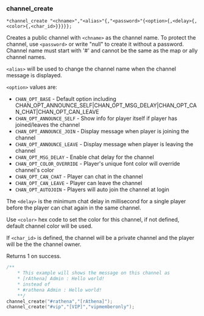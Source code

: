 
### channel_create
```
*channel_create "<chname>","<alias>"{,"<password>"{<option>{,<delay>{,<color>{,<char_id>}}}}};
```

Creates a public channel with `<chname>` as the channel name. To protect the
channel, use `<password>` or write "null" to create it without a password.
Channel name must start with '#' and cannot be the same as the map or ally
channel names.

`<alias>` will be used to change the channel name when the channel message
is displayed.

`<option>` values are:
* `CHAN_OPT_BASE`		    - Default option including CHAN_OPT_ANNOUNCE_SELF|CHAN_OPT_MSG_DELAY|CHAN_OPT_CAN_CHAT|CHAN_OPT_CAN_LEAVE
* `CHAN_OPT_ANNOUNCE_SELF`  - Show info for player itself if player has joined/leaves the channel
* `CHAN_OPT_ANNOUNCE_JOIN`  - Display message when player is joining the channel
* `CHAN_OPT_ANNOUNCE_LEAVE` - Display message when player is leaving the channel
* `CHAN_OPT_MSG_DELAY`	    - Enable chat delay for the channel
* `CHAN_OPT_COLOR_OVERRIDE` - Player's unique font color will override channel's color
* `CHAN_OPT_CAN_CHAT`	    - Player can chat in the channel
* `CHAN_OPT_CAN_LEAVE`	    - Player can leave the channel
* `CHAN_OPT_AUTOJOIN`	    - Players will auto join the channel at login

The `<delay>` is the minimum chat delay in millisecond for a single player before
the player can chat again in the same channel.

Use `<color>` hex code to set the color for this channel, if not defined, default
channel color will be used.

If `<char_id>` is defined, the channel will be a private channel and the player
will be the the channel owner.

Returns 1 on success.

```c
/**
	* This example will shows the message on this channel as
	* [rAthena] Admin : Hello world!
	* instead of
	* #rathena Admin : Hello world!
	**/
channel_create("#rathena","[rAthena]");
channel_create("#vip","[VIP]","vipmemberonly");
```
